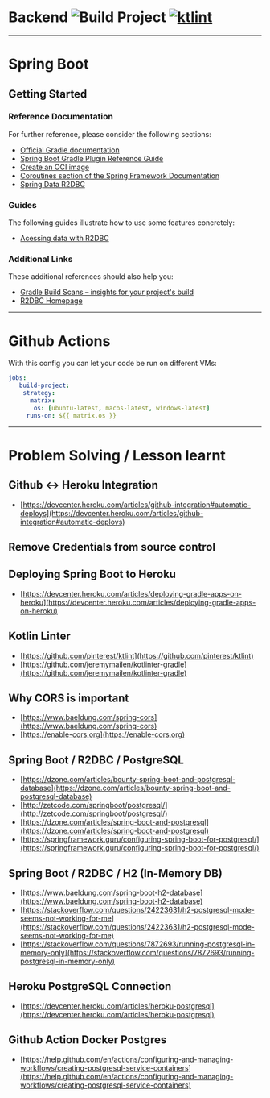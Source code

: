 # Backend ![Build Project](https://github.com/fhhagenberg-doodoo/backend/workflows/Build%20Project/badge.svg?branch=master) [![ktlint](https://img.shields.io/badge/code%20style-%E2%9D%A4-FF4081.svg)](https://ktlint.github.io/)
***

# Spring Boot
## Getting Started

### Reference Documentation
For further reference, please consider the following sections:

* [Official Gradle documentation](https://docs.gradle.org)
* [Spring Boot Gradle Plugin Reference Guide](https://docs.spring.io/spring-boot/docs/2.3.0.RC1/gradle-plugin/reference/html/)
* [Create an OCI image](https://docs.spring.io/spring-boot/docs/2.3.0.RC1/gradle-plugin/reference/html/#build-image)
* [Coroutines section of the Spring Framework Documentation](https://docs.spring.io/spring/docs/5.2.6.RELEASE/spring-framework-reference/languages.html#coroutines)
* [Spring Data R2DBC](https://docs.spring.io/spring-boot/docs/2.2.7.RELEASE/reference/html/spring-boot-features.html#boot-features-r2dbc)

### Guides
The following guides illustrate how to use some features concretely:

* [Acessing data with R2DBC](https://spring.io/guides/gs/accessing-data-r2dbc/)

### Additional Links
These additional references should also help you:

* [Gradle Build Scans – insights for your project's build](https://scans.gradle.com#gradle)
* [R2DBC Homepage](https://r2dbc.io)

***

# Github Actions

With this config you can let your code be run on different VMs:

```YAML
jobs:
   build-project:
    strategy:
	  matrix:
	   os: [ubuntu-latest, macos-latest, windows-latest]
	 runs-on: ${{ matrix.os }}
```

***
# Problem Solving / Lesson learnt

## Github <-> Heroku Integration

- [https://devcenter.heroku.com/articles/github-integration#automatic-deploys](https://devcenter.heroku.com/articles/github-integration#automatic-deploys)

## Remove Credentials from source control


## Deploying Spring Boot to Heroku
- [https://devcenter.heroku.com/articles/deploying-gradle-apps-on-heroku](https://devcenter.heroku.com/articles/deploying-gradle-apps-on-heroku)

## Kotlin Linter
- [https://github.com/pinterest/ktlint](https://github.com/pinterest/ktlint)
- [https://github.com/jeremymailen/kotlinter-gradle](https://github.com/jeremymailen/kotlinter-gradle)

## Why CORS is important
- [https://www.baeldung.com/spring-cors](https://www.baeldung.com/spring-cors)
- [https://enable-cors.org](https://enable-cors.org)

## Spring Boot / R2DBC / PostgreSQL

- [https://dzone.com/articles/bounty-spring-boot-and-postgresql-database](https://dzone.com/articles/bounty-spring-boot-and-postgresql-database)
- [http://zetcode.com/springboot/postgresql/](http://zetcode.com/springboot/postgresql/)
- [https://dzone.com/articles/spring-boot-and-postgresql](https://dzone.com/articles/spring-boot-and-postgresql)
- [https://springframework.guru/configuring-spring-boot-for-postgresql/](https://springframework.guru/configuring-spring-boot-for-postgresql/)

## Spring Boot / R2DBC / H2 (In-Memory DB)
- [https://www.baeldung.com/spring-boot-h2-database](https://www.baeldung.com/spring-boot-h2-database)
- [https://stackoverflow.com/questions/24223631/h2-postgresql-mode-seems-not-working-for-me](https://stackoverflow.com/questions/24223631/h2-postgresql-mode-seems-not-working-for-me)
- [https://stackoverflow.com/questions/7872693/running-postgresql-in-memory-only](https://stackoverflow.com/questions/7872693/running-postgresql-in-memory-only)

## Heroku PostgreSQL Connection
- [https://devcenter.heroku.com/articles/heroku-postgresql](https://devcenter.heroku.com/articles/heroku-postgresql)

## Github Action Docker Postgres
- [https://help.github.com/en/actions/configuring-and-managing-workflows/creating-postgresql-service-containers](https://help.github.com/en/actions/configuring-and-managing-workflows/creating-postgresql-service-containers)